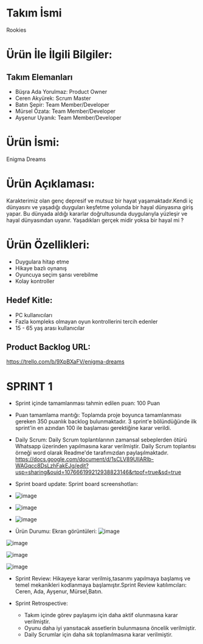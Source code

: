 # Takım İsmi
Rookies

# Ürün İle İlgili Bilgiler:
## Takım Elemanları ## 
- Büşra Ada Yorulmaz: Product Owner  
- Ceren Akyürek: Scrum Master  
- Batın Şepir: Team Member/Developer  
- Mürsel Özata: Team Member/Developer  
- Ayşenur Uyanık: Team Member/Developer  
# Ürün İsmi:
Enigma Dreams  

# Ürün Açıklaması:
Karakterimiz olan genç depresif ve mutsuz bir hayat yaşamaktadır.Kendi iç dünyasını ve yaşadığı duyguları keşfetme yolunda bir hayal dünyasına giriş yapar. Bu dünyada aldığı kararlar doğrultusunda duygularıyla yüzleşir ve hayal dünyasından uyanır. Yaşadıkları gerçek midir yoksa bir hayal mi ?

# Ürün Özellikleri: 
- Duygulara hitap etme
- Hikaye bazlı oynanış  
- Oyuncuya seçim şansı verebilme  
- Kolay kontroller  
## Hedef Kitle: ## 
- PC kullanıcıları 
- Fazla kompleks olmayan oyun kontrollerini tercih edenler  
- 15 - 65 yaş arası kullanıcılar  

## Product Backlog URL:
https://trello.com/b/9XpBXaFV/enigma-dreams
 
# SPRINT 1
- Sprint içinde tamamlanması tahmin edilen puan: 100 Puan
  
- Puan tamamlama mantığı: Toplamda proje boyunca tamamlanması gereken 350 puanlık backlog bulunmaktadır. 3 sprint'e bölündüğünde ilk sprint'in en azından 100 ile başlaması gerektiğine karar verildi.

- Daily Scrum: Daily Scrum toplantılarının zamansal sebeplerden ötürü Whatsapp üzerinden yapılmasına karar verilmiştir. Daily Scrum toplantısı örneği  word olarak Readme'de tarafımızdan paylaşılmaktadır.  https://docs.google.com/document/d/1sCLV89UllARIb-WAGqcc8DsLzhFakEJg/edit?usp=sharing&ouid=107666199212938823146&rtpof=true&sd=true 

- Sprint board update: Sprint board screenshotları:
- ![image](https://github.com/ceren1119/U-120/assets/111146737/1030972a-972a-4601-9738-e42d79aa9441)
- ![image](https://github.com/ceren1119/U-120/assets/111146737/d61decb4-43a6-4028-8b59-6810b7e80248)
- ![image](https://github.com/ceren1119/U-120/assets/111146737/42259347-02ca-40f6-8857-c877bc51343e)

- Ürün Durumu: Ekran görüntüleri:
![image](https://github.com/ceren1119/U-120/assets/111146737/9deb782e-0dca-4c2f-9c34-0cb581521238)

![image](https://github.com/ceren1119/U-120/assets/111146737/8bb2b74e-01ef-4453-a4b3-1f650f7925f5)

![image](https://github.com/ceren1119/U-120/assets/111146737/21827602-a635-4434-9214-ae8b023b36fa)

![image](https://github.com/ceren1119/U-120/assets/111146737/c10bddcf-5aae-4628-97cb-a0cf47cb1e64)



- Sprint Review: Hikayeye karar verilmiş,tasarımı yapılmaya başlamış ve temel mekanikleri kodlanmaya başlamıştır.Sprint Review katılımcıları: Ceren, Ada, Ayşenur, Mürsel,Batın.

- Sprint Retrospective:
  * Takım içinde görev paylaşımı için daha aktif olunmasına karar verilmiştir.
  * Oyunu daha iyi yansıtacak assetlerin bulunmasına öncelik verilmiştir.
  * Daily Scrumlar için daha sık toplanılmasına karar verilmiştir.
    
  


